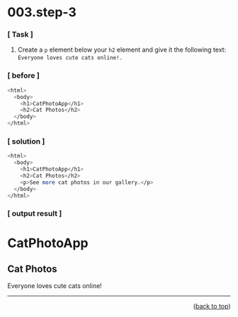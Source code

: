 <a name="topage"></a>

# 003.step-3

### [ Task ]
  1. Create a `p` element below your `h2` element and give it the following text: `Everyone loves cute cats online!.`

### [ before ]

```sh
<html>
  <body>
    <h1>CatPhotoApp</h1>
    <h2>Cat Photos</h2>
  </body>
</html>
```

### [ solution ]

```sh
<html>
  <body>
    <h1>CatPhotoApp</h1>
    <h2>Cat Photos</h2>
    <p>See more cat photos in our gallery.</p>
  </body>
</html>
```

### [ output result ]

<html>
  <body>
    <h1>CatPhotoApp</h1>
    <h2>Cat Photos</h2>
    <p>Everyone loves cute cats online!</p>
  </body>
</html>

-----

<p align="right">(<a href="#topage">back to top</a>)</p>
<br/>
<br/>
